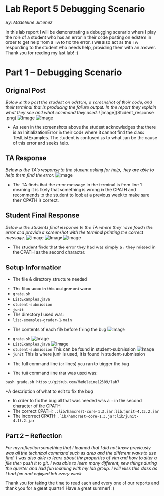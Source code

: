 # Lab Report 5 Debugging Scenario
*By: Madeleine Jimenez*

In this lab report I will be demonstrating a debugging scenario where I play the role of a student who has an error in their code posting on edstem in order to get help from a TA to fix the error. I will also act as the TA responding to the student who needs help, providing them with an answer. Thank you for reading my last lab! :)

# Part 1 – Debugging Scenario

## Original Post

*Below is the post the student on edstem, a screenshot of their code, and their terminal that is producing the failure output. In the report they explain what they see and what command they used.*
![Image](Student_response .png)
![Image](Whats_wrong.png)
![Image](Failure_output.png)

* As seen in the screenshots above the student acknowledges that there is an InitializationError in their code where it cannot find the class TestListExamples. The student is confused as to what can be the cause of this error and seeks help. 

## TA Response

*Below is the TA's response to the student asking for help, they are able to help them find the error.*
![Image](TA_response.png)

* The TA finds that the error message in the terminal is from line 1 meaning it is likely that something is wrong in the CPATH and recommends to the student to look at a previous week to make sure their CPATH is correct.

## Student Final Response 

*Below is the students final response to the TA where they have foudn the error and provide a screenshot with the terminal printing the correct message.*
![Image](Student_response_back.png)
![Image](It_works.png)
![Image](Fixed_line.png)

* The student finds that the error they had was simply a `:` they missed in the CPATH as the second character.

## Setup Information 

* The file & directory structure needed
- The files used in this assignment were:
- `grade.sh`
- `ListExamples.java` 
- `student-submission`
- `junit`
- The directory I used was:
- `list-examples-grader-1-main`
* The contents of each file before fixing the bug
![Image](Whats_wrong.png)
- `grade.sh`
![Image](ListExamples.png)
- `ListExamples.java` 
![Image](TestListExamples.png)
- `student-submission` This can be found in student-submission
![Image](test.png)
- `junit` This is where junit is used, it is found in student-submission
* The full command line (or lines) you ran to trigger the bug
- The full command line that was used was:
```
bash grade.sh https://github.com/Madeleine12309/lab7
```
*A description of what to edit to fix the bug
- In order to fix the bug all that was needed was a `:` in the second character of the CPATH
- The correct CPATH: `.:lib/hamcrest-core-1.3.jar:lib/junit-4.13.2.jar`
- The incorrect CPATH: `.lib/hamcrest-core-1.3.jar:lib/junit-4.13.2.jar`


## Part 2 – Reflection

*For my reflection something that I learned that I did not know previously was all the technical command such as grep and the different ways to use find. I was also able to learn about the properties of vim and how to alter a file then push it to git. I was able to learn many different, new things during the quarter and had fun learning with my lab group. I will miss this class as I had fun and enjoyed lab every week.*

Thank you for taking the time to read each and every one of our reports and thank you for a great quarter! Have a great summer! :)

